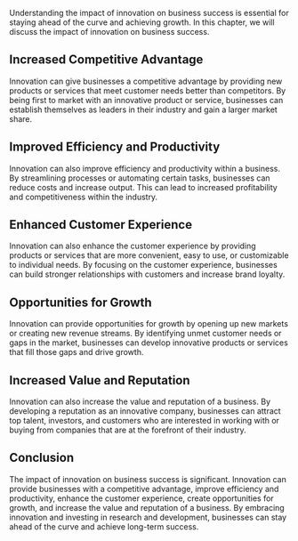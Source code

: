 
Understanding the impact of innovation on business success is essential for staying ahead of the curve and achieving growth. In this chapter, we will discuss the impact of innovation on business success.

Increased Competitive Advantage
-------------------------------

Innovation can give businesses a competitive advantage by providing new products or services that meet customer needs better than competitors. By being first to market with an innovative product or service, businesses can establish themselves as leaders in their industry and gain a larger market share.

Improved Efficiency and Productivity
------------------------------------

Innovation can also improve efficiency and productivity within a business. By streamlining processes or automating certain tasks, businesses can reduce costs and increase output. This can lead to increased profitability and competitiveness within the industry.

Enhanced Customer Experience
----------------------------

Innovation can also enhance the customer experience by providing products or services that are more convenient, easy to use, or customizable to individual needs. By focusing on the customer experience, businesses can build stronger relationships with customers and increase brand loyalty.

Opportunities for Growth
------------------------

Innovation can provide opportunities for growth by opening up new markets or creating new revenue streams. By identifying unmet customer needs or gaps in the market, businesses can develop innovative products or services that fill those gaps and drive growth.

Increased Value and Reputation
------------------------------

Innovation can also increase the value and reputation of a business. By developing a reputation as an innovative company, businesses can attract top talent, investors, and customers who are interested in working with or buying from companies that are at the forefront of their industry.

Conclusion
----------

The impact of innovation on business success is significant. Innovation can provide businesses with a competitive advantage, improve efficiency and productivity, enhance the customer experience, create opportunities for growth, and increase the value and reputation of a business. By embracing innovation and investing in research and development, businesses can stay ahead of the curve and achieve long-term success.
